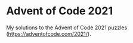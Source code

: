 # Advent of Code 2021
My solutions to the Advent of Code 2021 puzzles (https://adventofcode.com/2021/).
